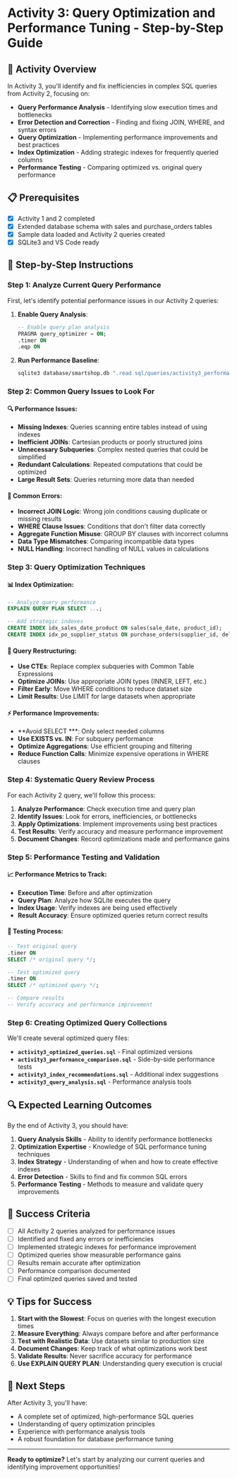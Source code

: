 # Activity 3: Query Optimization and Performance Tuning - Step-by-Step Guide

## 🎯 Activity Overview

In Activity 3, you'll identify and fix inefficiencies in complex SQL queries from Activity 2, focusing on:

- **Query Performance Analysis** - Identifying slow execution times and bottlenecks
- **Error Detection and Correction** - Finding and fixing JOIN, WHERE, and syntax errors
- **Query Optimization** - Implementing performance improvements and best practices
- **Index Optimization** - Adding strategic indexes for frequently queried columns
- **Performance Testing** - Comparing optimized vs. original query performance

## 📋 Prerequisites

- [x] Activity 1 and 2 completed
- [x] Extended database schema with sales and purchase_orders tables
- [x] Sample data loaded and Activity 2 queries created
- [x] SQLite3 and VS Code ready

## 🚀 Step-by-Step Instructions

### Step 1: Analyze Current Query Performance

First, let's identify potential performance issues in our Activity 2 queries:

1. **Enable Query Analysis**:
   ```sql
   -- Enable query plan analysis
   PRAGMA query_optimizer = ON;
   .timer ON
   .eqp ON
   ```

2. **Run Performance Baseline**:
   ```bash
   sqlite3 database/smartshop.db ".read sql/queries/activity3_performance_baseline.sql"
   ```

### Step 2: Common Query Issues to Look For

#### 🔍 Performance Issues:
- **Missing Indexes**: Queries scanning entire tables instead of using indexes
- **Inefficient JOINs**: Cartesian products or poorly structured joins
- **Unnecessary Subqueries**: Complex nested queries that could be simplified
- **Redundant Calculations**: Repeated computations that could be optimized
- **Large Result Sets**: Queries returning more data than needed

#### 🐛 Common Errors:
- **Incorrect JOIN Logic**: Wrong join conditions causing duplicate or missing results
- **WHERE Clause Issues**: Conditions that don't filter data correctly
- **Aggregate Function Misuse**: GROUP BY clauses with incorrect columns
- **Data Type Mismatches**: Comparing incompatible data types
- **NULL Handling**: Incorrect handling of NULL values in calculations

### Step 3: Query Optimization Techniques

#### 📊 Index Optimization:
```sql
-- Analyze query performance
EXPLAIN QUERY PLAN SELECT ...;

-- Add strategic indexes
CREATE INDEX idx_sales_date_product ON sales(sale_date, product_id);
CREATE INDEX idx_po_supplier_status ON purchase_orders(supplier_id, delivery_status);
```

#### 🔧 Query Restructuring:
- **Use CTEs**: Replace complex subqueries with Common Table Expressions
- **Optimize JOINs**: Use appropriate JOIN types (INNER, LEFT, etc.)
- **Filter Early**: Move WHERE conditions to reduce dataset size
- **Limit Results**: Use LIMIT for large datasets when appropriate

#### ⚡ Performance Improvements:
- **Avoid SELECT ***: Only select needed columns
- **Use EXISTS vs. IN**: For subquery performance
- **Optimize Aggregations**: Use efficient grouping and filtering
- **Reduce Function Calls**: Minimize expensive operations in WHERE clauses

### Step 4: Systematic Query Review Process

For each Activity 2 query, we'll follow this process:

1. **Analyze Performance**: Check execution time and query plan
2. **Identify Issues**: Look for errors, inefficiencies, or bottlenecks
3. **Apply Optimizations**: Implement improvements using best practices
4. **Test Results**: Verify accuracy and measure performance improvement
5. **Document Changes**: Record optimizations made and performance gains

### Step 5: Performance Testing and Validation

#### 📈 Performance Metrics to Track:
- **Execution Time**: Before and after optimization
- **Query Plan**: Analyze how SQLite executes the query
- **Index Usage**: Verify indexes are being used effectively
- **Result Accuracy**: Ensure optimized queries return correct results

#### 🧪 Testing Process:
```sql
-- Test original query
.timer ON
SELECT /* original query */;

-- Test optimized query
.timer ON
SELECT /* optimized query */;

-- Compare results
-- Verify accuracy and performance improvement
```

### Step 6: Creating Optimized Query Collections

We'll create several optimized query files:

- **`activity3_optimized_queries.sql`** - Final optimized versions
- **`activity3_performance_comparison.sql`** - Side-by-side performance tests
- **`activity3_index_recommendations.sql`** - Additional index suggestions
- **`activity3_query_analysis.sql`** - Performance analysis tools

## 🔍 Expected Learning Outcomes

By the end of Activity 3, you should have:

1. **Query Analysis Skills** - Ability to identify performance bottlenecks
2. **Optimization Expertise** - Knowledge of SQL performance tuning techniques
3. **Index Strategy** - Understanding of when and how to create effective indexes
4. **Error Detection** - Skills to find and fix common SQL errors
5. **Performance Testing** - Methods to measure and validate query improvements

## 🎯 Success Criteria

- [ ] All Activity 2 queries analyzed for performance issues
- [ ] Identified and fixed any errors or inefficiencies
- [ ] Implemented strategic indexes for performance improvement
- [ ] Optimized queries show measurable performance gains
- [ ] Results remain accurate after optimization
- [ ] Performance comparison documented
- [ ] Final optimized queries saved and tested

## 💡 Tips for Success

1. **Start with the Slowest**: Focus on queries with the longest execution times
2. **Measure Everything**: Always compare before and after performance
3. **Test with Realistic Data**: Use datasets similar to production size
4. **Document Changes**: Keep track of what optimizations work best
5. **Validate Results**: Never sacrifice accuracy for performance
6. **Use EXPLAIN QUERY PLAN**: Understanding query execution is crucial

## 🔗 Next Steps

After Activity 3, you'll have:
- A complete set of optimized, high-performance SQL queries
- Understanding of query optimization principles
- Experience with performance analysis tools
- A robust foundation for database performance tuning

---

**Ready to optimize?** Let's start by analyzing our current queries and identifying improvement opportunities!
